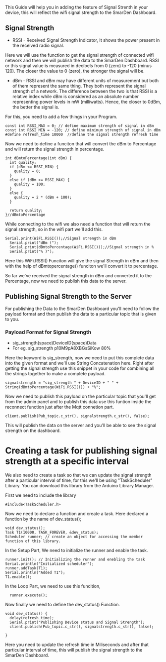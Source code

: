 This Guide will help you in adding the feature of Signal Strenth in your device, this will reflect the wifi signal strength to the SmarDen Dashboard.

## Signal Strength

* RSSI - Received Signal Strength Indicator, It shows the power present in the received radio signal. 

Here we will use the function to get the signal strength of connected wifi network and then we will publish the data to the SmarDen Dashboard. RSSI or this signal value is measured in decibels from 0 (zero) to -120 (minus 120). The closer the value to 0 (zero), the stronger the signal will be. 

* dBm - RSSI and dBm may have different units of measurement but both of them represent the same thing. They both represent the signal strength of a network. The difference between the two is that RSSI is a relative index while dBm is considered as an absolute number representing power levels in mW (milliwatts). Hence, the closer to 0dBm, the better the signal is.

For this, you need to add a few things in your Program. 

```
const int RSSI_MAX = 0; // define maximum strength of signal in dBm
const int RSSI_MIN = -120; // define minimum strength of signal in dBm
#define refresh_time 10000  //define the signal strength refresh time 
```

Now we need to define a funciton that will convert the dBm to Percentage and will return the signal strength in percentage. 
```
int dBmtoPercentage(int dBm) {
  int quality;
  if (dBm <= RSSI_MIN) {
    quality = 0;
  }
  else if (dBm >= RSSI_MAX) {
    quality = 100;
  }
  else {
    quality = 2 * (dBm + 100);
  }

  return quality;
}//dBmtoPercentage
```


While connecting to the wifi we also need a function that will return the signal strength, so in the wifi part we'll add this. 
```
Serial.print(WiFi.RSSI());//Signal strength in dBm
  Serial.print("dBm (");
  Serial.print(dBmtoPercentage(WiFi.RSSI()));//Signal strength in %
  Serial.print("% )");
  ```
  Here this WiFi.RSSI() Funciton will give the signal Strength in dBm and then with the help of dBmtopercentage() funciton we'll convert it to percentage. 

So far we've received the signal strength in dBm and converted it to the Percentage, now we need to publish this data to the server. 

## Publishing Signal Strength to the Server 

For publishing the Data to the SmarDen Dashboard you'll need to follow the payload format and then publish the data to a particular topic that is given to you. 

### Payload Format for Signal Strength 
* sig_strength(space)DeviceID(space)Data
* For eg. sig_strength p10M9pA8XBGsSiKow 80%

Here the keyword is sig_strength, now we need to put this complete data into the given format and we'll use String Concatenation here. Right after getting the signal strength use this snippet in your code for combining all the strings together to make a complete payload. 

```
signalstrength = "sig_strength " + DeviceID + " " + String(dBmtoPercentage(WiFi.RSSI())) + "%";

```
Now we need to publish this payload on the particular topic that you'll get from the admin panel and to publish this data use this funtion inside the reconnect function just after the Mqtt connetion part. 
```
client.publish(Pub_topic.c_str(), signalstrength.c_str(), false);
```
This will publish the data on the server and you'll be able to see the signal strength on the dashboard. 


# Creating a task for publishing signal strength at a specific interval 

We also need to create a task so that we can update the signal strength after a particular interval of time, for this we'll be using "TaskScheduler" Library. You can download this library from the Arduino Library Manager. 

First we need to include the library 
```
#include<TaskScheduler.h>
```
Now we need to declare a function and create a task.
Here declared a function by the name of dev_status(); 
```
void dev_status();
Task T1(10000, TASK_FOREVER, &dev_status);
Scheduler runner; // create an object for accessing the member function of this library.
```
In the Setup Part, We need to initialize the runner and enable the task.
```
runner.init(); // Initializing the runner and enebling the task 
Serial.println("Initialized scheduler");
runner.addTask(T1);
Serial.println("Added T1");
T1.enable();
```

In the Loop Part, we need to use this funcition, 
```
  runner.execute();
```
Now finally we need to define the dev_status() Function. 

```
void dev_status() {
  delay(refresh_time);
  Serial.print("Publishing Device status and Signal Strength");
  client.publish(Pub_topic.c_str(), signalstrength.c_str(), false);

}
```
Here you need to update the refresh time in Miliseconds and after that particular interval of time, this will publish the signal strength to the SmarDen Dashboard. 

  
